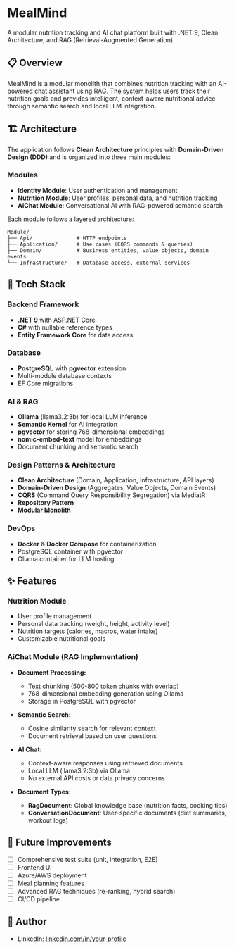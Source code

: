 # MealMind

A modular nutrition tracking and AI chat platform built with .NET 9, Clean Architecture, and RAG (Retrieval-Augmented Generation).

## 📋 Overview

MealMind is a modular monolith that combines nutrition tracking with an AI-powered chat assistant using RAG. The system helps users track their nutrition goals and provides intelligent, context-aware nutritional advice through semantic search and local LLM integration.

## 🏗️ Architecture

The application follows **Clean Architecture** principles with **Domain-Driven Design (DDD)** and is organized into three main modules:

### Modules

- **Identity Module**: User authentication and management
- **Nutrition Module**: User profiles, personal data, and nutrition tracking
- **AiChat Module**: Conversational AI with RAG-powered semantic search

Each module follows a layered architecture:
```
Module/
├── Api/              # HTTP endpoints
├── Application/      # Use cases (CQRS commands & queries)
├── Domain/           # Business entities, value objects, domain events
└── Infrastructure/   # Database access, external services
```

## 🚀 Tech Stack

### Backend Framework
- **.NET 9** with ASP.NET Core
- **C#** with nullable reference types
- **Entity Framework Core** for data access

### Database
- **PostgreSQL** with **pgvector** extension
- Multi-module database contexts
- EF Core migrations

### AI & RAG
- **Ollama** (llama3.2:3b) for local LLM inference
- **Semantic Kernel** for AI integration
- **pgvector** for storing 768-dimensional embeddings
- **nomic-embed-text** model for embeddings
- Document chunking and semantic search

### Design Patterns & Architecture
- **Clean Architecture** (Domain, Application, Infrastructure, API layers)
- **Domain-Driven Design** (Aggregates, Value Objects, Domain Events)
- **CQRS** (Command Query Responsibility Segregation) via MediatR
- **Repository Pattern**
- **Modular Monolith**

### DevOps
- **Docker** & **Docker Compose** for containerization
- PostgreSQL container with pgvector
- Ollama container for LLM hosting

## ✨ Features

### Nutrition Module
- User profile management
- Personal data tracking (weight, height, activity level)
- Nutrition targets (calories, macros, water intake)
- Customizable nutritional goals

### AiChat Module (RAG Implementation)
- **Document Processing:**
  - Text chunking (500-800 token chunks with overlap)
  - 768-dimensional embedding generation using Ollama
  - Storage in PostgreSQL with pgvector

- **Semantic Search:**
  - Cosine similarity search for relevant context
  - Document retrieval based on user questions

- **AI Chat:**
  - Context-aware responses using retrieved documents
  - Local LLM (llama3.2:3b) via Ollama
  - No external API costs or data privacy concerns

- **Document Types:**
  - **RagDocument**: Global knowledge base (nutrition facts, cooking tips)
  - **ConversationDocument**: User-specific documents (diet summaries, workout logs)

## 🚧 Future Improvements

- [ ] Comprehensive test suite (unit, integration, E2E)
- [ ] Frontend UI
- [ ] Azure/AWS deployment
- [ ] Meal planning features
- [ ] Advanced RAG techniques (re-ranking, hybrid search)
- [ ] CI/CD pipeline

## 👤 Author
- LinkedIn: [linkedin.com/in/your-profile](https://www.linkedin.com/in/michal-drozd-38750a32b/)